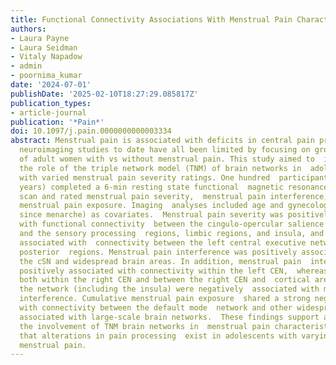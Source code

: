 ```yaml
---
title: Functional Connectivity Associations With Menstrual Pain Characteristics in Adolescents: An Investigation of the Triple Network Model
authors:
- Laura Payne
- Laura Seidman
- Vitaly Napadow
- admin
- poornima_kumar
date: '2024-07-01'
publishDate: '2025-02-10T18:27:29.085817Z'
publication_types:
- article-journal
publication: '*Pain*'
doi: 10.1097/j.pain.0000000000003334
abstract: Menstrual pain is associated with deficits in central pain processing, yet
  neuroimaging studies to date have all been limited by focusing on group  comparisons
  of adult women with vs without menstrual pain. This study aimed to  investigate
  the role of the triple network model (TNM) of brain networks in  adolescent girls
  with varied menstrual pain severity ratings. One hundred  participants (ages 13-19
  years) completed a 6-min resting state functional  magnetic resonance imaging (fMRI)
  scan and rated menstrual pain severity,  menstrual pain interference, and cumulative
  menstrual pain exposure. Imaging  analyses included age and gynecological age (years
  since menarche) as covariates.  Menstrual pain severity was positively associated
  with functional connectivity  between the cingulo-opercular salience network (cSN)
  and the sensory processing  regions, limbic regions, and insula, and was also positively
  associated with  connectivity between the left central executive network (CEN) and
  posterior  regions. Menstrual pain interference was positively associated with connectivity  between
  the cSN and widespread brain areas. In addition, menstrual pain  interference was
  positively associated with connectivity within the left CEN,  whereas connectivity
  both within the right CEN and between the right CEN and  cortical areas outside
  the network (including the insula) were negatively  associated with menstrual pain
  interference. Cumulative menstrual pain exposure  shared a strong negative association
  with connectivity between the default mode  network and other widespread regions
  associated with large-scale brain networks.  These findings support a key role for
  the involvement of TNM brain networks in  menstrual pain characteristics and suggest
  that alterations in pain processing  exist in adolescents with varying levels of
  menstrual pain.
---
```

